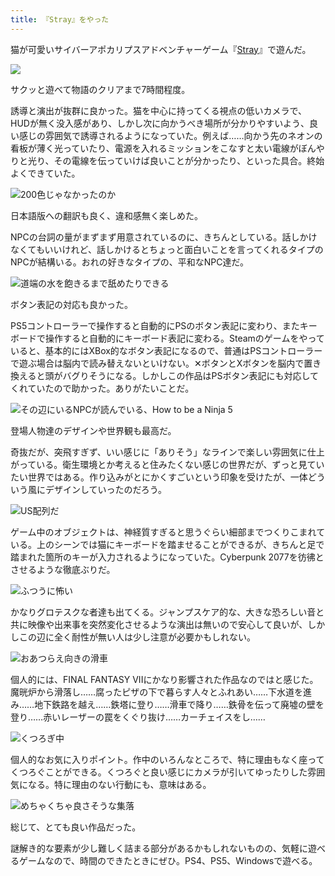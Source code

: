 ```yaml
---
title: 『Stray』をやった
---
```

猫が可愛いサイバーアポカリプスアドベンチャーゲーム『[Stray](https://store.steampowered.com/app/1332010/Stray/?l=japanese)』で遊んだ。

![](https://lh5.googleusercontent.com/gbmNEw1Bd-Zmv6G5TVbOmlqBTER595-bxU9EruKvAWwHvkWA4vGAkQACVnz08SdMTGnTgFARTt-K1vLQ3r_ZGWvqkIVWX_OfxlJvaB3Ivw-58W3BVkJq_RZxwX7wyXQySK7VoS8glwJ3y9PWSKfzNLE)

サクッと遊べて物語のクリアまで7時間程度。

誘導と演出が抜群に良かった。猫を中心に持ってくる視点の低いカメラで、HUDが無く没入感があり、しかし次に向かうべき場所が分かりやすいよう、良い感じの雰囲気で誘導されるようになっていた。例えば……向かう先のネオンの看板が薄く光っていたり、電源を入れるミッションをこなすと太い電線がぼんやりと光り、その電線を伝っていけば良いことが分かったり、といった具合。終始よくできていた。

![](https://lh6.googleusercontent.com/dgcH3xI1v2ggN_2RI8dKFQ5GDxuopST4xFNT_2XVZn7puH1FetHNT25QY7kWR3YZ3OlPYffaDDMH7iEZtWYVSjZQ9CqeiB1z98F-L13SGDXmJ69K9phYpD8nSGqYCLvfqg4MP370Ep35JPXC0RQSY4k "200色じゃなかったのか")

日本語版への翻訳も良く、違和感無く楽しめた。

NPCの台詞の量がまずまず用意されているのに、きちんとしている。話しかけなくてもいいけれど、話しかけるとちょっと面白いことを言ってくれるタイプのNPCが結構いる。おれの好きなタイプの、平和なNPC達だ。

![](https://lh6.googleusercontent.com/vfYiNutamF0dCMZ4mjotK_3pM2FqLEKHucNit8MEnbqmkkdn6B-pMDqiIS9CPNsFZUme_6J834iRcLGKpbWMOiRDkvFVsRQL98eT5Xc9MO0t4lIncbpNsoZaaxfms9bOIbgFhMZDdbz761dX87JA65g "道端の水を飽きるまで舐めたりできる")

ボタン表記の対応も良かった。

PS5コントローラーで操作すると自動的にPSのボタン表記に変わり、またキーボードで操作すると自動的にキーボード表記に変わる。Steamのゲームをやっていると、基本的にはXBox的なボタン表記になるので、普通はPSコントローラーで遊ぶ場合は脳内で読み替えないといけない。✕ボタンとXボタンを脳内で置き換えると頭がバグりそうになる。しかしこの作品はPSボタン表記にも対応してくれていたので助かった。ありがたいことだ。

![](https://lh6.googleusercontent.com/37iV99MZHw9ZiAR183Y0BLP6V6YWCLD1Xsi1xWxMgWYKTnYs39bPZisS3rqjcrLE7qTJEB-t0OkyXONbfW7wgkhWflPdub_Nd5n8W19-YTgWGBzV6mUmhIpLbvTJACtSlSf5exIajYBnc98reykodgI "その辺にいるNPCが読んでいる、How to be a Ninja 5")

登場人物達のデザインや世界観も最高だ。

奇抜だが、突飛すぎず、いい感じに「ありそう」なラインで楽しい雰囲気に仕上がっている。衛生環境とか考えると住みたくない感じの世界だが、ずっと見ていたい世界ではある。作り込みがとにかくすごいという印象を受けたが、一体どういう風にデザインしていったのだろう。

![](https://lh5.googleusercontent.com/fs4j7k4Ta7McQtUP9XXwznU7sWOiYu9cn6xdsGr54aFueVX5T4hef-sxbNEHz8lSyq5d6a9ZhTTZ0ixz_ALnH-Bv10gZS_DluPmHA0Ev9-USyOlNYJr9ctvvCIF484egjsoHkw9nqAmCzYo5emLduRA "US配列だ")

ゲーム中のオブジェクトは、神経質すぎると思うぐらい細部までつくりこまれている。上のシーンでは猫にキーボードを踏ませることができるが、きちんと足で踏まれた箇所のキーが入力されるようになっていた。Cyberpunk 2077を彷彿とさせるような徹底ぶりだ。

![](https://lh6.googleusercontent.com/Fu_zBjr_JuZXBLPrTPGTiBYzBp4ULvtu6JCTtFlt9kIZf05Cgrw6NloUSwoMdLd7GFaJH9J3e0StVx9IgDhk0Io4kVdxgtUp6rm4IUMC0wiY9P30zhQJGfl3SWECo8XMpGGR7Ouo3BEtWbjNfqDC2ag "ふつうに怖い")

かなりグロテスクな者達も出てくる。ジャンプスケア的な、大きな恐ろしい音と共に映像や出来事を突然変化させるような演出は無いので安心して良いが、しかしこの辺に全く耐性が無い人は少し注意が必要かもしれない。

![](https://lh6.googleusercontent.com/oMKoj2LLTLABlnVdskPkgkBKP4RKdaYB2O8XJXmy4I2jJ7eRftzYphmijApxhrCGlxCEYie33TjRkUnvP2qFFGasvWH5EfTF-50fO1umEhzClruA8WVtJkRgG9KxLlqtJq21Fl4ITMjq1J__p9DsOWM "おあつらえ向きの滑車")

個人的には、FINAL FANTASY VIIにかなり影響された作品なのではと感じた。魔晄炉から滑落し……腐ったピザの下で暮らす人々とふれあい……下水道を進み……地下鉄路を越え……鉄塔に登り……滑車で降り……鉄骨を伝って廃墟の壁を登り……赤いレーザーの罠をくぐり抜け……カーチェイスをし……

![](https://lh3.googleusercontent.com/bwSIaffXTFx9Jywqf2C9zkOwx3FLTCZylr2X1HWl5vL9_nAWtFWdKVj2Ev--iguwfFZh2rKGkihxUpVRHsoQJpTte9fkvVUp9n_WAoIWtLxyTxHHLvAN3ntcITGC9ae4fNkTXJaR8JfzYw3ISPQU_ys "くつろぎ中")

個人的なお気に入りポイント。作中のいろんなところで、特に理由もなく座ってくつろぐことができる。くつろぐと良い感じにカメラが引いてゆったりした雰囲気になる。特に理由のない行動にも、意味はある。

![](https://lh4.googleusercontent.com/yoYxk45_inehMZx05rQDGjSNW9Jwb4iihM5uH7FYnqwUbbOhyIOYL9HvBfaSdI5OyTvX_ntztsFjg7OIu9ruXTVVVE8KsybXHEGWLmDIswqClC_zF89ozObHIuu8o4R1qIGl3EBhfQsfvmQ0Iwq_NC4 "めちゃくちゃ良さそうな集落")

総じて、とても良い作品だった。

謎解き的な要素が少し難しく詰まる部分があるかもしれないものの、気軽に遊べるゲームなので、時間のできたときにぜひ。PS4、PS5、Windowsで遊べる。
